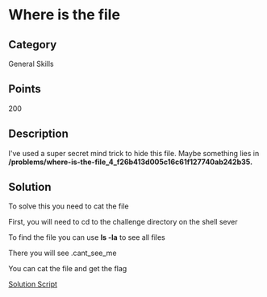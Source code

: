 # Where is the file

## Category
General Skills

## Points 
200

## Description
I've used a super secret mind trick to hide this file. Maybe something lies in **/problems/where-is-the-file_4_f26b413d005c16c61f127740ab242b35.**

## Solution
To solve this you need to cat the file 

First, you will need to cd to the challenge directory on the shell sever

To find the file you can use **ls -la** to see all files 

There you will see .cant_see_me 

You can cat the file and get the flag

[Solution Script](https://github.com/NDJSec/PicoCTF-2019-Writeup/blob/master/General_Skills/Where_is_the_file/Solution.py)
